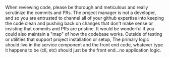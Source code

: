 When reviewing code, please be thorough and meticulous and really scrutinize the commits and PRs.  The project manager is not a developer, and so you are entrusted to channel
all of your github expertise into keeping the code clean and pushing back on changes that don't make sense or insisting that commits and PRs are pristine.
It would be wonderful if you could also maintain a "map" of how the codebase works.  Outside of testing or utilities that support project installation or setup,
The primary logic should live in the service component and the front end code, whatever type it happens to be (cli, etc) should just be the front end...no application logic.
